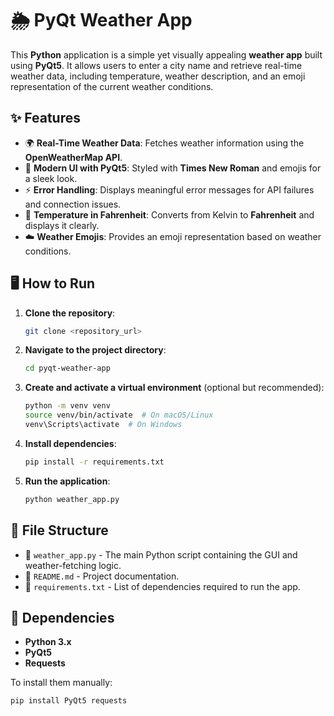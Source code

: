 # 🌦️ PyQt Weather App  

This **Python** application is a simple yet visually appealing **weather app** built using **PyQt5**. It allows users to enter a city name and retrieve real-time weather data, including temperature, weather description, and an emoji representation of the current weather conditions.  

## ✨ Features  
- 🌍 **Real-Time Weather Data**: Fetches weather information using the **OpenWeatherMap API**.  
- 🎨 **Modern UI with PyQt5**: Styled with **Times New Roman** and emojis for a sleek look.  
- ⚡ **Error Handling**: Displays meaningful error messages for API failures and connection issues.  
- 📏 **Temperature in Fahrenheit**: Converts from Kelvin to **Fahrenheit** and displays it clearly.  
- ☁️ **Weather Emojis**: Provides an emoji representation based on weather conditions.  

## 🖥️ How to Run  

1. **Clone the repository**:  
    ```bash
    git clone <repository_url>
    ```  

2. **Navigate to the project directory**:  
    ```bash
    cd pyqt-weather-app
    ```  

3. **Create and activate a virtual environment** (optional but recommended):  
    ```bash
    python -m venv venv
    source venv/bin/activate  # On macOS/Linux
    venv\Scripts\activate  # On Windows
    ```  

4. **Install dependencies**:  
    ```bash
    pip install -r requirements.txt
    ```  

5. **Run the application**:  
    ```bash
    python weather_app.py
    ```  

## 📂 File Structure  

- 📜 `weather_app.py` - The main Python script containing the GUI and weather-fetching logic.  
- 📖 `README.md` - Project documentation.  
- 📄 `requirements.txt` - List of dependencies required to run the app.  

## 🔧 Dependencies  
- **Python 3.x**  
- **PyQt5**  
- **Requests**  

To install them manually:  
```bash
pip install PyQt5 requests
